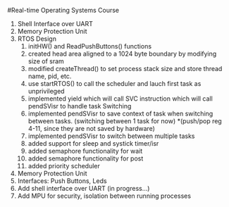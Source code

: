 #Real-time Operating Systems Course
1. Shell Interface over UART
2. Memory Protection Unit 
3. RTOS Design
	1) initHW() and ReadPushButtons() functions
	2) created head area aligned to a 1024 byte boundary by modifying size of sram
	3) modified createThread() to set process stack size and store thread name, pid, etc.
	4) use startRTOS() to call the scheduler and lauch first task as unprivileged
	5) implemented yield which will call SVC instruction which will call pendSVisr to handle task Switching
	6) implemented pendSVisr to save context of task when switching between tasks. (switching between 1 task for now)
			*(push/pop reg 4-11, since they are not saved by hardware)
	7) implemented pendSVisr to switch between multiple tasks
	8) added support for sleep and systick timer/isr
	9) added semaphore functionality for  wait
	10) added semaphore functionality for post
	11) added priority scheduler 
4. Memory Protection Unit
5. Interfaces: Push Buttons, Leds 
6. Add shell interface over UART (in progress...)
7. Add MPU for security, isolation between running processes


